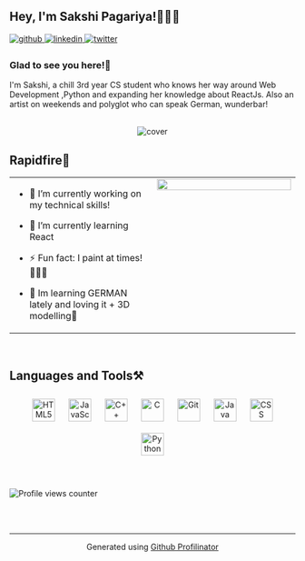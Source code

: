 ## Hey, I'm Sakshi Pagariya!🙋🏻‍♀️ 
  

<a href="https://github.com/sakshipagaria" target="_blank">
<img src=https://img.shields.io/badge/github-%2324292e.svg?&style=for-the-badge&logo=github&logoColor=white alt=github style="margin-bottom: 5px;" />
</a>
<a href="https://linkedin.com/in/Sakshi Pagariya" target="_blank">
<img src=https://img.shields.io/badge/linkedin-%231E77B5.svg?&style=for-the-badge&logo=linkedin&logoColor=white alt=linkedin style="margin-bottom: 5px;" />
</a>
<a href="https://twitter.com/@_codevibes" target="_blank">
<img src=https://img.shields.io/badge/twitter-%2300acee.svg?&style=for-the-badge&logo=twitter&logoColor=white alt=twitter style="margin-bottom: 5px;" />
</a>  
  



### Glad to see you here!🤗  
I'm Sakshi, a chill 3rd year CS student who knows her way around Web Development ,Python and expanding her knowledge about ReactJs. Also an artist on weekends and  polyglot who can speak German, wunderbar! 

  

<br/>  
<div align="center">
<img width="device-width" height = "device-hieght" src="https://media0.giphy.com/media/L1R1tvI9svkIWwpVYr/giphy.gif?cid=ecf05e477ifeuws9htcqpaxwsr0s6w07fjqf9p6kjlooug4q&rid=giphy.gif&ct=g" alt="cover" />
</div>



## Rapidfire🚀  
<table><tr><td valign="top" width="50%">

- 🔭 I’m currently working on my technical skills!
  

- 🌱 I’m currently learning React
  

- ⚡ Fun fact: I paint at times!👩🏻‍🎨


- 🐾 Im learning GERMAN lately and loving it + 3D modelling👐

</td><td valign="top" width="50%">

<div align="center">
<img src="https://rishavanand.github.io/static/images/greetings.gif" align="center" style="width: 100%" />
</div>  


</td></tr></table>  

<br/>  


## Languages and Tools⚒️  
<div align="center">  
<img style="margin: 10px" src="https://profilinator.rishav.dev/skills-assets/html5-original-wordmark.svg" alt="HTML5" height="40" />  
<img style="margin: 10px" src="https://profilinator.rishav.dev/skills-assets/javascript-original.svg" alt="JavaScript" height="40" />  
<img style="margin: 10px" src="https://profilinator.rishav.dev/skills-assets/cplusplus-original.svg" alt="C++" height="40" />  
<img style="margin: 10px" src="https://profilinator.rishav.dev/skills-assets/c-original.svg" alt="C" height="40" />  
<img style="margin: 10px" src="https://profilinator.rishav.dev/skills-assets/git-scm-icon.svg" alt="Git" height="40" />  
<img style="margin: 10px" src="https://profilinator.rishav.dev/skills-assets/java-original-wordmark.svg" alt="Java" height="40" />  
<img style="margin: 10px" src="https://profilinator.rishav.dev/skills-assets/css3-original-wordmark.svg" alt="CSS" height="40" />
<img style="margin: 10px" src="https://profilinator.rishav.dev/skills-assets/python-original.svg" alt="Python" height="40" />  
</div>  

<br/>  


<br/>  

![Profile views counter](https://komarev.com/ghpvc/?username=sakshipagaria&&style=flat-square)  
  

<br/>  


<br />

----
<div align="center">Generated using <a href="https://profilinator.rishav.dev/" target="_blank">Github Profilinator</a></div>
